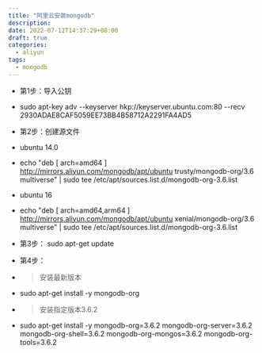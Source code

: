 ```yaml
---
title: "阿里云安装mongodb"
description: 
date: 2022-07-12T14:37:29+08:00
draft: true
categories:
  - aliyun
tags:
  - mongodb
---
```

- 第1步：导入公钥
- sudo apt-key adv --keyserver hkp://keyserver.ubuntu.com:80 --recv 2930ADAE8CAF5059EE73BB4B58712A2291FA4AD5 
- 第2步：创建源文件
- ubuntu 14.0
- echo "deb [ arch=amd64 ] http://mirrors.aliyun.com/mongodb/apt/ubuntu trusty/mongodb-org/3.6 multiverse" | sudo tee /etc/apt/sources.list.d/mongodb-org-3.6.list  
- ubuntu 16
- echo "deb [ arch=amd64,arm64 ] http://mirrors.aliyun.com/mongodb/apt/ubuntu xenial/mongodb-org/3.6 multiverse" | sudo tee /etc/apt/sources.list.d/mongodb-org-3.6.list  
- 第3步：
sudo apt-get update  
- 第4步：

- >安装最新版本
- sudo apt-get install -y mongodb-org  
- >安装指定版本3.6.2
- sudo apt-get install -y mongodb-org=3.6.2 mongodb-org-server=3.6.2 mongodb-org-shell=3.6.2 mongodb-org-mongos=3.6.2 mongodb-org-tools=3.6.2  